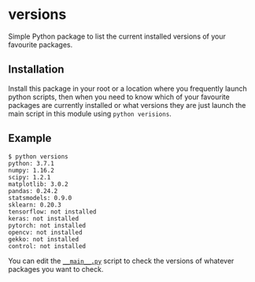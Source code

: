 # versions
Simple Python package to list the current installed versions of your favourite packages.

## Installation

Install this package in your root or a location where you frequently launch python 
scripts, then when you need to know which of your favourite packages are currently
installed or what versions they are just launch the main script in this module using
`python verisions`.

## Example

```
$ python versions
python: 3.7.1
numpy: 1.16.2
scipy: 1.2.1
matplotlib: 3.0.2
pandas: 0.24.2
statsmodels: 0.9.0
sklearn: 0.20.3
tensorflow: not installed
keras: not installed
pytorch: not installed
opencv: not installed
gekko: not installed
control: not installed
```

You can edit the [`__main__.py`](__main__.py) script to check the versions of 
whatever packages you want to check.
